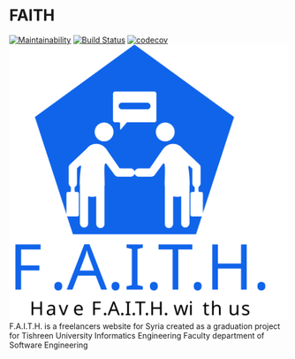 # FAITH
[![Maintainability](https://api.codeclimate.com/v1/badges/bec58c7dc98eb8f3676d/maintainability)](https://codeclimate.com/github/TheKiddos/faith/maintainability)
[![Build Status](https://www.travis-ci.com/TheKiddos/faith.svg?branch=main)](https://www.travis-ci.com/TheKiddos/faith)
[![codecov](https://codecov.io/gh/TheKiddos/faith/branch/main/graph/badge.svg?token=9DDZJXC9BY)](https://codecov.io/gh/TheKiddos/faith)
![Logo](Logo.svg)
F.A.I.T.H. is a freelancers website for Syria created as a graduation project for Tishreen University Informatics Engineering Faculty department of Software Engineering
